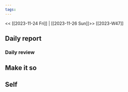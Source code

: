 ```yaml
---
tags:
---
```

<< [[2023-11-24 Fri]] | [[2023-11-26 Sun]]>>
[[2023-W47]]

## Daily report

### Daily review
## Make it so


## Self

